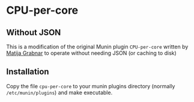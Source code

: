 CPU-per-core
============

Without JSON
------------

This is a modification of the original Munin plugin `CPU-per-core` written by [Matija Grabnar](http://www.matija.si/system-administration/2014/04/01/a-munin-plugin-to-monitor-each-cpu-core-separately/) to operate without needing JSON (or caching to disk)

Installation
------------
Copy the file `cpu-per-core` to your munin plugins directory (normally `/etc/munin/plugins`) and make executable.
